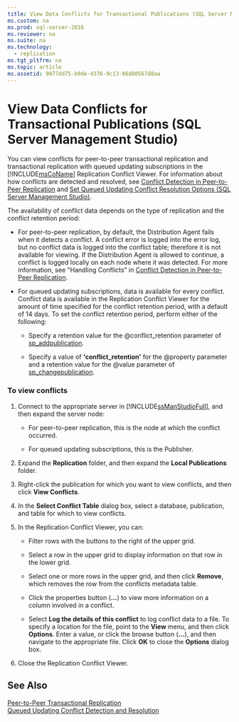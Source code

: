 ```yaml
---
title: View Data Conflicts for Transactional Publications (SQL Server Management Studio)
ms.custom: na
ms.prod: sql-server-2016
ms.reviewer: na
ms.suite: na
ms.technology: 
  - replication
ms.tgt_pltfrm: na
ms.topic: article
ms.assetid: 9977dd75-b0de-4376-9c13-86d80567d8aa
---
```

# View Data Conflicts for Transactional Publications (SQL Server Management Studio)
  You can view conflicts for peer\-to\-peer transactional replication and transactional replication with queued updating subscriptions in the [!INCLUDE[msCoName](../../Token/Other/msCoName_md.md)] Replication Conflict Viewer. For information about how conflicts are detected and resolved, see [Conflict Detection in Peer-to-Peer Replication](../../Topics/TopicNameNotContainA/Conflict-Detection-in-Peer-to-Peer-Replication.md) and [Set Queued Updating Conflict Resolution Options &#40;SQL Server Management Studio&#41;](../../Topics/TopicNameNotContainA/Set-Queued-Updating-Conflict-Resolution-Options--SQL-Server-Management-Studio-.md).  
  
 The availability of conflict data depends on the type of replication and the conflict retention period:  
  
-   For peer\-to\-peer replication, by default, the Distribution Agent fails when it detects a conflict. A conflict error is logged into the error log, but no conflict data is logged into the conflict table; therefore it is not available for viewing. If the Distribution Agent is allowed to continue, a conflict is logged locally on each node where it was detected. For more information, see "Handling Conflicts" in [Conflict Detection in Peer-to-Peer Replication](../../Topics/TopicNameNotContainA/Conflict-Detection-in-Peer-to-Peer-Replication.md).  
  
-   For queued updating subscriptions, data is available for every conflict. Conflict data is available in the Replication Conflict Viewer for the amount of time specified for the conflict retention period, with a default of 14 days. To set the conflict retention period, perform either of the following:  
  
    -   Specify a retention value for the @conflict\_retention parameter of [sp\_addpublication](../Topic/sp_addpublication%20\(Transact-SQL\).md).  
  
    -   Specify a value of **'conflict\_retention'** for the @property parameter and a retention value for the @value parameter of [sp\_changepublication](../Topic/sp_changepublication%20\(Transact-SQL\).md).  
  
### To view conflicts  
  
1.  Connect to the appropriate server in [!INCLUDE[ssManStudioFull](../../Token/Other/ssManStudioFull_md.md)], and then expand the server node:  
  
    -   For peer\-to\-peer replication, this is the node at which the conflict occurred.  
  
    -   For queued updating subscriptions, this is the Publisher.  
  
2.  Expand the **Replication** folder, and then expand the **Local Publications** folder.  
  
3.  Right\-click the publication for which you want to view conflicts, and then click **View Conflicts**.  
  
4.  In the **Select Conflict Table** dialog box, select a database, publication, and table for which to view conflicts.  
  
5.  In the Replication Conflict Viewer, you can:  
  
    -   Filter rows with the buttons to the right of the upper grid.  
  
    -   Select a row in the upper grid to display information on that row in the lower grid.  
  
    -   Select one or more rows in the upper grid, and then click **Remove**, which removes the row from the conflicts metadata table.  
  
    -   Click the properties button \(**…**\) to view more information on a column involved in a conflict.  
  
    -   Select **Log the details of this conflict** to log conflict data to a file. To specify a location for the file, point to the **View** menu, and then click **Options**. Enter a value, or click the browse button \(**...**\), and then navigate to the appropriate file. Click **OK** to close the **Options** dialog box.  
  
6.  Close the Replication Conflict Viewer.  
  
## See Also  
 [Peer-to-Peer Transactional Replication](../../Topics/TopicNameNotContainA/Peer-to-Peer-Transactional-Replication.md)   
 [Queued Updating Conflict Detection and Resolution](../../Topics/TopicNameNotContainA/Queued-Updating-Conflict-Detection-and-Resolution.md)  
  
  